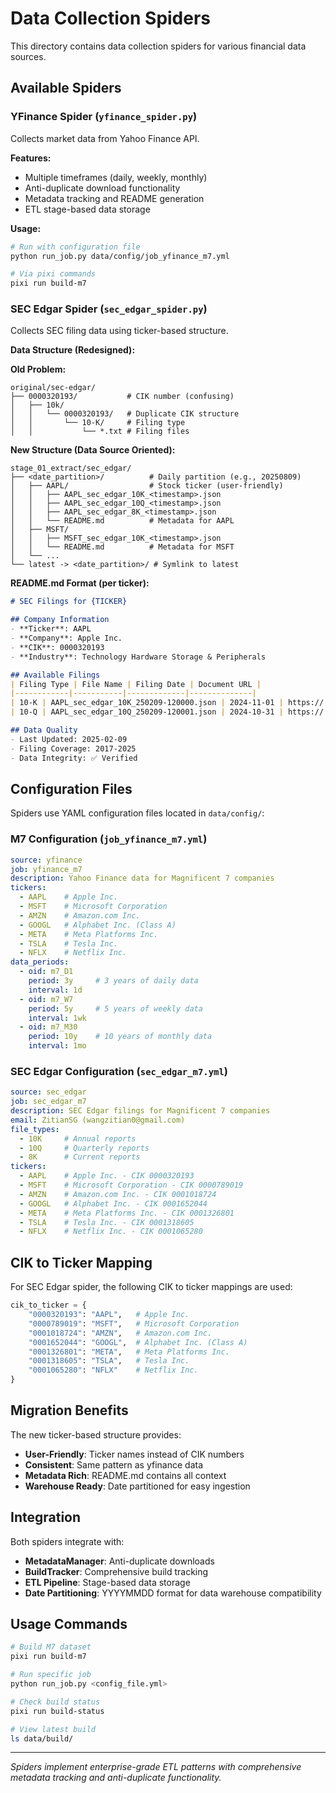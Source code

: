 # Data Collection Spiders

This directory contains data collection spiders for various financial data sources.

## Available Spiders

### YFinance Spider (`yfinance_spider.py`)
Collects market data from Yahoo Finance API.

**Features:**
- Multiple timeframes (daily, weekly, monthly)
- Anti-duplicate download functionality
- Metadata tracking and README generation
- ETL stage-based data storage

**Usage:**
```bash
# Run with configuration file
python run_job.py data/config/job_yfinance_m7.yml

# Via pixi commands
pixi run build-m7
```

### SEC Edgar Spider (`sec_edgar_spider.py`)
Collects SEC filing data using ticker-based structure.

**Data Structure (Redesigned):**

**Old Problem:**
```
original/sec-edgar/
├── 0000320193/           # CIK number (confusing)
│   ├── 10k/
│   │   └── 0000320193/   # Duplicate CIK structure
│   │       └── 10-K/     # Filing type
│   │           └── *.txt # Filing files
```

**New Structure (Data Source Oriented):**
```
stage_01_extract/sec_edgar/
├── <date_partition>/          # Daily partition (e.g., 20250809)
│   ├── AAPL/                  # Stock ticker (user-friendly)
│   │   ├── AAPL_sec_edgar_10K_<timestamp>.json
│   │   ├── AAPL_sec_edgar_10Q_<timestamp>.json  
│   │   ├── AAPL_sec_edgar_8K_<timestamp>.json
│   │   └── README.md          # Metadata for AAPL
│   ├── MSFT/
│   │   ├── MSFT_sec_edgar_10K_<timestamp>.json
│   │   └── README.md          # Metadata for MSFT
│   └── ...
└── latest -> <date_partition>/ # Symlink to latest
```

**README.md Format (per ticker):**
```markdown
# SEC Filings for {TICKER}

## Company Information
- **Ticker**: AAPL
- **Company**: Apple Inc.
- **CIK**: 0000320193
- **Industry**: Technology Hardware Storage & Peripherals

## Available Filings
| Filing Type | File Name | Filing Date | Document URL |
|------------|-----------|-------------|--------------|
| 10-K | AAPL_sec_edgar_10K_250209-120000.json | 2024-11-01 | https://... |
| 10-Q | AAPL_sec_edgar_10Q_250209-120001.json | 2024-10-31 | https://... |

## Data Quality
- Last Updated: 2025-02-09
- Filing Coverage: 2017-2025
- Data Integrity: ✅ Verified
```

## Configuration Files

Spiders use YAML configuration files located in `data/config/`:

### M7 Configuration (`job_yfinance_m7.yml`)
```yaml
source: yfinance
job: yfinance_m7
description: Yahoo Finance data for Magnificent 7 companies
tickers:
  - AAPL    # Apple Inc.
  - MSFT    # Microsoft Corporation  
  - AMZN    # Amazon.com Inc.
  - GOOGL   # Alphabet Inc. (Class A)
  - META    # Meta Platforms Inc.
  - TSLA    # Tesla Inc.
  - NFLX    # Netflix Inc.
data_periods:
  - oid: m7_D1
    period: 3y     # 3 years of daily data
    interval: 1d
  - oid: m7_W7
    period: 5y     # 5 years of weekly data  
    interval: 1wk
  - oid: m7_M30
    period: 10y    # 10 years of monthly data
    interval: 1mo
```

### SEC Edgar Configuration (`sec_edgar_m7.yml`)
```yaml
source: sec_edgar
job: sec_edgar_m7
description: SEC Edgar filings for Magnificent 7 companies
email: ZitianSG (wangzitian0@gmail.com)
file_types:
  - 10K     # Annual reports
  - 10Q     # Quarterly reports
  - 8K      # Current reports
tickers:
  - AAPL    # Apple Inc. - CIK 0000320193
  - MSFT    # Microsoft Corporation - CIK 0000789019
  - AMZN    # Amazon.com Inc. - CIK 0001018724
  - GOOGL   # Alphabet Inc. - CIK 0001652044
  - META    # Meta Platforms Inc. - CIK 0001326801
  - TSLA    # Tesla Inc. - CIK 0001318605
  - NFLX    # Netflix Inc. - CIK 0001065280
```

## CIK to Ticker Mapping

For SEC Edgar spider, the following CIK to ticker mappings are used:

```python
cik_to_ticker = {
    "0000320193": "AAPL",   # Apple Inc.
    "0000789019": "MSFT",   # Microsoft Corporation
    "0001018724": "AMZN",   # Amazon.com Inc.
    "0001652044": "GOOGL",  # Alphabet Inc. (Class A)
    "0001326801": "META",   # Meta Platforms Inc.
    "0001318605": "TSLA",   # Tesla Inc.
    "0001065280": "NFLX"    # Netflix Inc.
}
```

## Migration Benefits

The new ticker-based structure provides:
- **User-Friendly**: Ticker names instead of CIK numbers
- **Consistent**: Same pattern as yfinance data
- **Metadata Rich**: README.md contains all context
- **Warehouse Ready**: Date partitioned for easy ingestion

## Integration

Both spiders integrate with:
- **MetadataManager**: Anti-duplicate downloads
- **BuildTracker**: Comprehensive build tracking
- **ETL Pipeline**: Stage-based data storage
- **Date Partitioning**: YYYYMMDD format for data warehouse compatibility

## Usage Commands

```bash
# Build M7 dataset
pixi run build-m7

# Run specific job
python run_job.py <config_file.yml>

# Check build status
pixi run build-status

# View latest build
ls data/build/
```

---

*Spiders implement enterprise-grade ETL patterns with comprehensive metadata tracking and anti-duplicate functionality.*